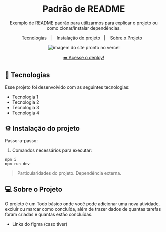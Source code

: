 <h1 align="center"> Padrão de README </h1>

<p align="center">
  Exemplo de README padrão para utilizarmos para explicar o projeto ou como clonar/instalar dependências.<br/>
</p>

<p align="center">
  <a href="#-tecnologias">Tecnologias</a>&nbsp;&nbsp;&nbsp;|&nbsp;&nbsp;&nbsp;
    <a href="#-instalacao-do-projeto">Instalação do projeto</a>&nbsp;&nbsp;&nbsp;|&nbsp;&nbsp;&nbsp;
  <a href="#-sobre-o-projeto">Sobre o Projeto</a>&nbsp;&nbsp;&nbsp;
</p>

<p align="center">
  <img alt="imagem do site pronto no vercel" src="./src/assets/todo-app.png">
</p>

<p align="center">
  <a href="https://ignite-todo-silk.vercel.app/" target="_blank">➡️ Acesse o deploy!</a>
</p>

## 🚀 Tecnologias

Esse projeto foi desenvolvido com as seguintes tecnologias:

- Tecnologia 1
- Tecnologia 2
- Tecnologia 3
- Tecnologia 4

## ⚙️ Instalação do projeto

Passo-a-passo:

1. Comandos necessários para executar:

```
npm i
npm run dev
```

> Particularidades do projeto. Dependência externa.

## 💻 Sobre o Projeto

O projeto é um Todo básico onde você pode adicionar uma nova atividade, excluir ou marcar como concluída, além de trazer dados de quantas tarefas foram criadas e quantas estão concluídas.

- Links do figma (caso tiver)
